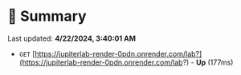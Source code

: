 # 📖 Summary
Last updated: **4/22/2024, 3:40:01 AM**

- `GET` [https://jupiterlab-render-0pdn.onrender.com/lab?](https://jupiterlab-render-0pdn.onrender.com/lab?) - **Up** (177ms)
